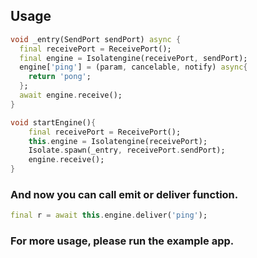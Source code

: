 ## Usage

```dart
void _entry(SendPort sendPort) async {
  final receivePort = ReceivePort();
  final engine = Isolatengine(receivePort, sendPort);
  engine['ping'] = (param, cancelable, notify) async{
    return 'pong';
  };
  await engine.receive();
}

void startEngine(){
    final receivePort = ReceivePort();
    this.engine = Isolatengine(receivePort);
    Isolate.spawn(_entry, receivePort.sendPort);
    engine.receive();
}
```
### And now you can call emit or deliver function.

```dart
final r = await this.engine.deliver('ping');
```

### For more usage, please run the example app.